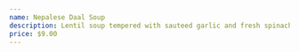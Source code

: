 ```yaml
---
name: Nepalese Daal Soup
description: Lentil soup tempered with sauteed garlic and fresh spinach (v)
price: $9.00
---
```

